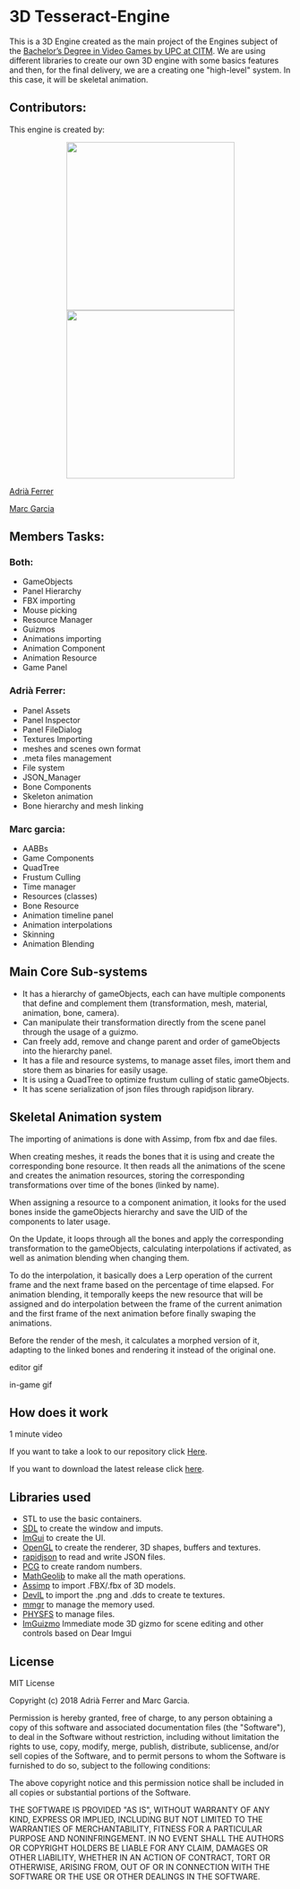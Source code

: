 # 3D Tesseract-Engine

This is a 3D Engine created as the main project of the Engines subject of the
 [Bachelor’s Degree in Video Games by UPC at CITM](https://www.citm.upc.edu/ing/estudis/graus-videojocs/).
 We are using different libraries to create our own 3D engine with some basics features and then, for the final delivery, we are a creating one "high-level" system.
 In this case, it will be skeletal animation.
 
 
## Contributors:
This engine is created by:

<p align="center"> 
<img src="https://drive.google.com/uc?id=1vQUdU2pbTyUeGBdSpkp46poJoaWvpupi" width="300">
<img src="https://drive.google.com/uc?id=1cIlNdQMWxLPZz0VO1siO7d_wgM4mKkGb" width="300">
</p>

[Adrià Ferrer](https://github.com/Adria-F)
                                          
[Marc Garcia](https://github.com/MaxitoSama)

## Members Tasks:

### Both:
* GameObjects
* Panel Hierarchy
* FBX importing
* Mouse picking
* Resource Manager
* Guizmos
* Animations importing
* Animation Component
* Animation Resource
* Game Panel

### Adrià Ferrer:
* Panel Assets
* Panel Inspector
* Panel FileDialog
* Textures Importing
* meshes and scenes own format
* .meta files management
* File system
* JSON_Manager
* Bone Components
* Skeleton animation
* Bone hierarchy and mesh linking

### Marc garcia:
* AABBs
* Game Components
* QuadTree
* Frustum Culling
* Time manager
* Resources (classes)
* Bone Resource
* Animation timeline panel
* Animation interpolations
* Skinning
* Animation Blending

## Main Core Sub-systems
* It has a hierarchy of gameObjects, each can have multiple components that define and complement them (transformation, mesh, material, animation, bone, camera).
* Can manipulate their transformation directly from the scene panel through the usage of a guizmo.
* Can freely add, remove and change parent and order of gameObjects into the hierarchy panel.
* It has a file and resource systems, to manage asset files, imort them and store them as binaries for easily usage.
* It is using a QuadTree to optimize frustum culling of static gameObjects.
* It has scene serialization of json files through rapidjson library.

## Skeletal Animation system
The importing of animations is done with Assimp, from fbx and dae files.


When creating meshes, it reads the bones that it is using and create the corresponding bone resource. It then reads all the animations of the scene and creates
the animation resources, storing the corresponding transformations over time of the bones (linked by name).


When assigning a resource to a component animation, it looks for the used bones inside the gameObjects hierarchy and save the UID of the components to later usage.


On the Update, it loops through all the bones and apply the corresponding transformation to the gameObjects, calculating interpolations if activated, as well as
animation blending when changing them.

To do the interpolation, it basically does a Lerp operation of the current frame and the next frame based on the percentage of time elapsed.
For animation blending, it temporally keeps the new resource that will be assigned and do interpolation between the frame of the current animation and the first frame
of the next animation before finally swaping the animations.

Before the render of the mesh, it calculates a morphed version of it, adapting to the linked bones and rendering it instead of the original one.


editor gif


in-game gif

## How does it work
1 minute video

If you want to take a look to our repository click [Here](https://github.com/Adria-F/Engines).

If you want to download the latest release click [here](https://github.com/Adria-F/Engines/releases/latest).


## Libraries used

* STL to use the basic containers.
* [SDL](https://www.libsdl.org/index.php) to create the window and imputs.
* [ImGui](https://github.com/ocornut/imgui) to create the UI.
* [OpenGL](https://www.opengl.org/) to create the renderer, 3D shapes, buffers and textures.
* [rapidjson](https://github.com/Tencent/rapidjson) to read and write JSON files.
* [PCG](http://www.pcg-random.org/download.html) to create random numbers.
* [MathGeolib](https://github.com/juj/MathGeoLib) to make all the math operations.
* [Assimp](http://www.assimp.org/) to import .FBX/.fbx of 3D models.
* [DevIL](http://openil.sourceforge.net/) to import the .png and .dds to create te textures.
* [mmgr](http://www.flipcode.com/archives/Presenting_A_Memory_Manager.shtml) to manage the memory used.
* [PHYSFS](https://icculus.org/physfs/) to manage files.
* [ImGuizmo](https://github.com/CedricGuillemet/ImGuizmo) Immediate mode 3D gizmo for scene editing and other controls based on Dear Imgui

## License


MIT License

Copyright (c) 2018 Adrià Ferrer and Marc Garcia.

Permission is hereby granted, free of charge, to any person obtaining a copy
of this software and associated documentation files (the "Software"), to deal
in the Software without restriction, including without limitation the rights
to use, copy, modify, merge, publish, distribute, sublicense, and/or sell
copies of the Software, and to permit persons to whom the Software is
furnished to do so, subject to the following conditions:

The above copyright notice and this permission notice shall be included in all
copies or substantial portions of the Software.

THE SOFTWARE IS PROVIDED "AS IS", WITHOUT WARRANTY OF ANY KIND, EXPRESS OR
IMPLIED, INCLUDING BUT NOT LIMITED TO THE WARRANTIES OF MERCHANTABILITY,
FITNESS FOR A PARTICULAR PURPOSE AND NONINFRINGEMENT. IN NO EVENT SHALL THE
AUTHORS OR COPYRIGHT HOLDERS BE LIABLE FOR ANY CLAIM, DAMAGES OR OTHER
LIABILITY, WHETHER IN AN ACTION OF CONTRACT, TORT OR OTHERWISE, ARISING FROM,
OUT OF OR IN CONNECTION WITH THE SOFTWARE OR THE USE OR OTHER DEALINGS IN THE
SOFTWARE.